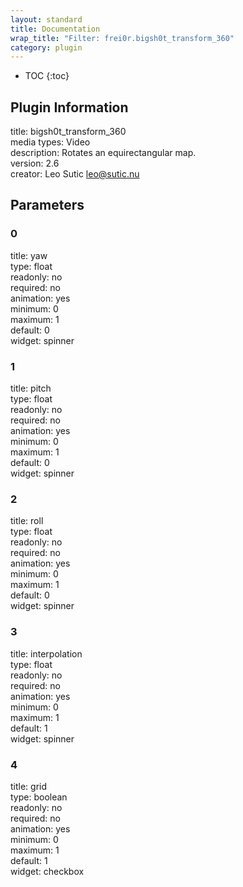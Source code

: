 ```yaml
---
layout: standard
title: Documentation
wrap_title: "Filter: frei0r.bigsh0t_transform_360"
category: plugin
---
```

* TOC
{:toc}

## Plugin Information

title: bigsh0t_transform_360  
media types:
Video  
description: Rotates an equirectangular map.  
version: 2.6  
creator: Leo Sutic <leo@sutic.nu>  

## Parameters

### 0

title: yaw    
type: float  
readonly: no  
required: no  
animation: yes  
minimum: 0  
maximum: 1  
default: 0  
widget: spinner  

### 1

title: pitch    
type: float  
readonly: no  
required: no  
animation: yes  
minimum: 0  
maximum: 1  
default: 0  
widget: spinner  

### 2

title: roll    
type: float  
readonly: no  
required: no  
animation: yes  
minimum: 0  
maximum: 1  
default: 0  
widget: spinner  

### 3

title: interpolation    
type: float  
readonly: no  
required: no  
animation: yes  
minimum: 0  
maximum: 1  
default: 1  
widget: spinner  

### 4

title: grid    
type: boolean  
readonly: no  
required: no  
animation: yes  
minimum: 0  
maximum: 1  
default: 1  
widget: checkbox  

